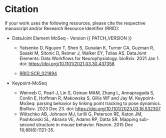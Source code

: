 # Citation

If your work uses the following resources, please cite the respective manuscript and/or Research Resource Identifier (RRID):

+ DataJoint Element MoSeq - Version {{ PATCH_VERSION }}
  + Yatsenko D, Nguyen T, Shen S, Gunalan K, Turner CA, Guzman R, Sasaki M, Sitonic D,
    Reimer J, Walker EY, Tolias AS. DataJoint Elements: Data Workflows for
    Neurophysiology. bioRxiv. 2021 Jan 1. doi: https://doi.org/10.1101/2021.03.30.437358

  + [RRID:SCR_021894](https://scicrunch.org/resolver/SCR_021894)

+ Keypoint-MoSeq
  + Weinreb C, Pearl J, Lin S, Osman MAM, Zhang L, Annapragada S, Conlin E, Hoffman R, 
  Makowska S, Gillis WF and Jay M. Keypoint-MoSeq: parsing behavior by linking point 
  tracking to pose dynamics. BioRxiv. 2023 Dec 23. doi: https://doi.org/10.1101/2023.03.16.532307
  + Wiltschko AB, Johnson MJ, Iurilli G, Peterson RE, Katon JM, Pashkovski SL, Abraira VE, Adams RP, Datta SR. Mapping sub-second structure in mouse behavior. Neuron. 2015 Dec 16;88(6):1121-35.